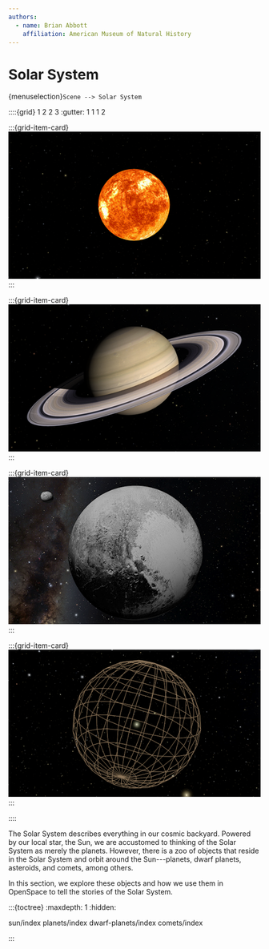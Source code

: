 ```yaml
---
authors:
  - name: Brian Abbott
    affiliation: American Museum of Natural History
---
```



# Solar System

{menuselection}`Scene --> Solar System`


::::{grid} 1 2 2 3
:gutter: 1 1 1 2

:::{grid-item-card} [](./sun/index)
[![Dwarf planets](./sun/sun/sun_icon.png)](./sun/index)
:::

:::{grid-item-card} [](./planets/index)
[![Planets](./planets/saturn/saturn_icon.png)](./planets/index)
:::

:::{grid-item-card} [](./dwarf-planets/index)
[![Dwarf planets](./dwarf-planets/pluto/pluto_icon.png)](./dwarf-planets/index)
:::

:::{grid-item-card} [](./comets/index)
[![Dwarf planets](./comets/oort-cloud/oort-sphere/oort_cloud_icon.png)](./comets/index)
:::

::::



The Solar System describes everything in our cosmic backyard. Powered by our local star, the Sun, we are accustomed to thinking of the Solar System as merely the planets. However, there is a zoo of objects that reside in the Solar System and orbit around the Sun---planets, dwarf planets, asteroids, and comets, among others.

In this section, we explore these objects and how we use them in OpenSpace to tell the stories of the Solar System.




:::{toctree}
:maxdepth: 1
:hidden:

sun/index
planets/index
dwarf-planets/index
comets/index

:::

